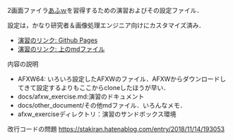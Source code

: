 2画面ファイラ[あふｗ](http://akt.d.dooo.jp/akt_afxw.html)を習得するための演習およびその設定ファイル．

設定は，かなり研究者＆画像処理エンジニア向けにカスタマイズ済み．

* [演習のリンク: Github Pages](https://fukushimalab.github.io/AFXW/)
* [演習のリンク: 上のmdファイル](index.md)

内容の説明
* AFXW64: いろいろ設定したAFXWのファイル．AFXWからダウンロードしてきて設定するよりもここからcloneしたほうが早い．
* docs/afxw_exercise.md:演習のドキュメント
* docs/other_document/その他mdファイル．いろんなメモ．
* afxw_exerciseディレクトリ：演習のサンドボックス環境

改行コードの問題
https://stakiran.hatenablog.com/entry/2018/11/14/193053